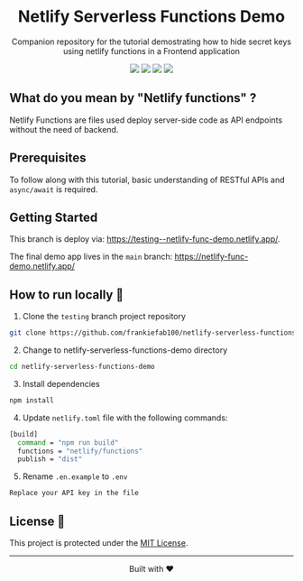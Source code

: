 <div align="center">
 <h1>Netlify Serverless Functions Demo</h1>
 <p>Companion repository for the tutorial demostrating how to hide secret keys using netlify functions in a Frontend application</p>

<p align="center">
<img src="https://img.shields.io/badge/HTML5-E34F26?style=for-the-badge&logo=html5&logoColor=white">
<img src="https://img.shields.io/badge/CSS3-1572B6?style=for-the-badge&logo=css3&logoColor=white">
<img src="https://img.shields.io/badge/JavaScript-323330?style=for-the-badge&logo=javascript&logoColor=F7DF1E">
<img src="https://img.shields.io/badge/Netlify-00C7B7?style=for-the-badge&logo=netlify&logoColor=white">
</p>
</div>

## What do you mean by "Netlify functions" ?
Netlify Functions are files used deploy server-side code as API endpoints without the need of backend.

## Prerequisites

To follow along with this tutorial, basic understanding of RESTful APIs and  `async/await` is required.

## Getting Started
This branch is deploy via: https://testing--netlify-func-demo.netlify.app/.

The final demo app lives in the `main` branch: <https://netlify-func-demo.netlify.app/>


## How to run locally 🚀

1. Clone the `testing` branch project repository

```BASH
git clone https://github.com/frankiefab100/netlify-serverless-functions-demo.git
```

2. Change to netlify-serverless-functions-demo directory

```BASH
cd netlify-serverless-functions-demo
```

3. Install dependencies

```BASH
npm install
```

4. Update `netlify.toml` file with the following commands:
```BASH
[build]
  command = "npm run build"
  functions = "netlify/functions"
  publish = "dist" 
 ```

5. Rename `.en.example` to `.env`
```BASH
Replace your API key in the file
 ```

## License 📜
This project is protected under the [MIT License](./License).

<hr>
<p align="center">
Built with ❤️
</p>
